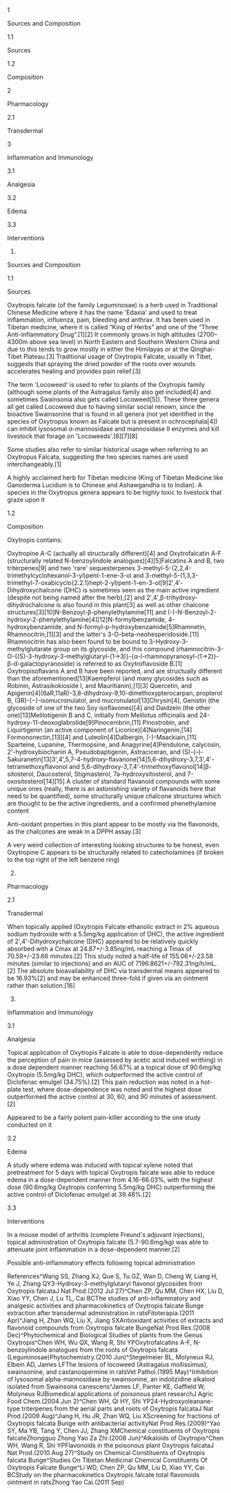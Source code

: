 1

Sources and Composition

1.1

Sources

1.2

Composition

2

Pharmacology

2.1

Transdermal

3

Inflammation and Immunology

3.1

Analgesia

3.2

Edema

3.3

Interventions

1.

Sources and Composition

1.1

Sources

Oxytropis falcate (of the family Leguminosae) is a herb used in Traditional Chinese Medicine where it has the name 'Edaxia' and used to treat inflammation, influenza, pain, bleeding and anthrax. It has been used in Tibetan medicine, where it is called “King of Herbs” and one of the “Three Anti\-inflammatory Drug”.\[1]\[2] It commonly grows in high altitudes (2700–4300m above sea level) in North Eastern and Southern Western China and due to this tends to grow mostly in either the Himilayas or at the Qinghai\-Tibet Plateau.\[3] Traditional usage of Oxytropis Falcate, usually in Tibet, suggests that spraying the dried powder of the roots over wounds accelerates healing and provides pain relief.\[3] 

The term 'Locoweed' is used to refer to plants of the Oxytropis family (although some plants of the Astragalus family also get included\[4] and sometimes Swainsonia also gets called Locoweed\[5]). These three genera all get called Locoweed due to having similar social renown, since the bioactive Swainsonine that is found in all genera (not yet identified in the species of Oxytropus known as Falcate but is present in ochrocephala\[4]) can inhibit lysosomal α\-mannosidase and mannosidase II enzymes and kill livestock that forage on 'Locoweeds'.\[6]\[7]\[8]

Some studies also refer to similar historical usage when referring to an Oxytropus Falcata, suggesting the two species names are used interchangeably.\[1]


A highly acclaimed herb for Tibetan medicine (King of Tibetan Medicine like Ganoderma Lucidum is to Chinese and Ashawgandha is to Indian). A species in the Oxytropus genera appears to be highly toxic to livestock that graze upon it


1.2

Composition

Oxytropis contains:

Oxytropine A\-C (actually all structurally different)\[4] and Oxytrofalcatin A\-F (structurally related N\-benzoylindole analogues)\[4]\[5]Falcatins A and B, two triterpenes\[9] and two 'rare' sequesterpenes 3\-methyl\-5\-(2,2,4\-trimethylcyclohexanol\-3\-yl)pent\-1\-ene\-3\-ol and 3\-methyl\-5\-(1,3,3\-trimethyl\-7\-oxabicyclo{2\.2\.1}hept\-2\-yl)pent\-1\-en\-3\-ol\[9]2′,4′\-Dihydroxychalcone (DHC) is sometimes seen as the main active ingredient (despite not being named after the herb),\[2] and 2′,4′,β\-trihydroxy\-dihydrochalcone is also found in this plant\[3] as well as other chalcone structures\[3]\[10]N\-Benzoyl\-β\-phenylethylamine\[11] and (\-)\-N\-Benzoyl\-2\-hydroxy\-2\-phenylethylamine\[4]\[12]N\-formylbenzamide, 4\-hydroxybenzamide, and N\-formyl\-p\-hydroxybenzamide\[5]Rhamnetin, Rhamnocitrin,\[1]\[3] and the latter's 3\-O\-beta\-neohesperidoside.\[11] Rhamnocitrin has also been found to be bound to 3\-Hydroxy\-3\-methylglutarate group on its glycoside, and this compound (rhamnocitrin\-3\-O\-{(S)\-3\-hydroxy\-3\-methylglutaryl\-(1→3\)}\-{α\-l\-rhamnopyranosyl\-(1→2\)}\-β\-d\-galactopyranoside) is referred to as Oxytroflavoside B.\[1] Oxytropisoflavans A and B have been reported, and are structually different than the aforementioned\[13]Kaempferol (and many glycosides such as Robinin, Astrasikokioside I, and Mauritianin),\[1]\[3] Quercetin, and Apigenin\[4](6aR,11aR)\-3,8\-dihydroxy\-9,10\-dimethoxypterocarpan, propterol B, (3R)\-(−)\-isomucronulatol, and mucronulatol\[13]Chrysin\[4], Genistin (the glycoside of one of the two Soy isoflavones)\[4] and Daidzein (the other one)\[13]Melilotigenin B and C, initially from Melilotus officinalis and 24\-hydroxy\-11\-deoxoglabrolide\[9]Pinocembrin,\[11] Pinostrobin, and Liquirtigenin (an active component of Licorice)\[4]Naringenin,\[14] Formononectin,\[13]\[4] and Luteolin\[4]Dalbergin, (\-)\-Maackiain,\[11] Sparteine, Lupanine, Thermopsine, and Anagyrine\[4]Pendulone, calycosin, 2'\-hydroxybiochanin A, Pseudobaptigenin, Astraciceran, and (S)\-(–)\-Sakuranetin\[13]3',4',5,7\-4\-hydroxy\-flavanone\[14]5,6\-dihydroxy\-3,7,3',4'\-tetramethoxyflavonol and 5,6\-dihydroxy\-3,7,4'\-trimethoxyflavonol\[14]β\-sitosterol, Daucosterol, Stigmasterol, 7a\-hydroxysitosterol, and 7\-oxositosterol\[14]\[15]
A cluster of standard flavanoid compounds with some unique ones (really, there is an astonishing variety of flavanoids here that need to be quantified), some structurally unique chalcone structures which are thought to be the active ingredients, and a confirmed phenethylamine content


Anti\-oxidant properties in this plant appear to be mostly via the flavonoids, as the chalcones are weak in a DPPH assay.\[3]


A very weird collection of interesting looking structures to be honest, even Oxytropine C appears to be structurally related to catecholamines (if broken to the top right of the left benzene ring)


2.

Pharmacology

2.1

Transdermal

When topically applied (Oxytropis Falcate ethanolic extract in 2% aqueous sodium hydroxide with a 5\.5mg/kg application of DHC), the active ingredient of 2',4'\-Dihydroxychalcone (DHC) appeared to be relatively quickly absorbed with a Cmax at 24\.87\+/\-3\.85ng/mL reaching a Tmax of 70\.59\+/\-23\.66 minutes.\[2] This study noted a half\-life of 155\.06\+/\-23\.58 minutes (similar to injections) and an AUC of 7196\.8621\+/\-792\.31ng/h/mL.\[2] The absolute bioavailability of DHC via transdermal means appeared to be 16\.93%\[2] and may be enhanced three\-fold if given via an ointment rather than solution.\[16]

3.

Inflammation and Immunology

3.1

Analgesia

Topical application of Oxytropis Falcate is able to dose\-dependently reduce the perception of pain in mice (assessed by acetic acid induced writhing) in a dose dependent manner reaching 56\.67% at a topical dose of 90\.6mg/kg Oxytropis (5\.5mg/kg DHC), which outperformed the active control of Diclofenac emulgel (34\.75%).\[2] This pain reduction was noted in a hot\-plate test, where dose\-dependence was noted and the highest dose outperformed the active control at 30, 60, and 90 minutes of assessment.\[2]


Appeared to be a fairly potent pain\-killer according to the one study conducted on it


3.2

Edema

A study where edema was induced with topical xylene noted that pretreatment for 5 days with topical Oxytropis falcate was able to reduce edema in a dose\-dependent manner from 4\.16\-66\.03%, with the highest dose (90\.6mg/kg Oxytropis conferring 5\.5mg/kg DHC) outperforming the active control of Diclofenac emulgel at 39\.48%.\[2]

3.3

Interventions

In a mouse model of arthritis (complete Freund's adjuvant injections), topical administration of Oxytropis falcate (5\.7\-90\.6mg/kg) was able to attenuate joint inflammation in a dose\-dependent manner.\[2]


Possible anti\-inflammatory effects following topical administration


References^Wang SS, Zhang XJ, Que S, Tu GZ, Wan D, Cheng W, Liang H, Ye J, Zhang QY3\-Hydroxy\-3\-methylglutaryl flavonol glycosides from Oxytropis falcataJ Nat Prod.(2012 Jul 27)^Chen ZP, Qu MM, Chen HX, Liu D, Xiao YY, Chen J, Lu TL, Cai BCThe studies of anti\-inflammatory and analgesic activities and pharmacokinetics of Oxytropis falcate Bunge extraction after transdermal administration in ratsFitoterapia.(2011 Apr)^Jiang H, Zhan WQ, Liu X, Jiang SXAntioxidant activities of extracts and flavonoid compounds from Oxytropis falcate BungeNat Prod Res.(2008 Dec)^Phytochemical and Biological Studies of plants from the Genus Oxytropis^Chen WH, Wu QX, Wang R, Shi YPOxytrofalcatins A\-F, N\-benzoylindole analogues from the roots of Oxytropis falcata (Leguminosae)Phytochemistry.(2010 Jun)^Stegelmeier BL, Molyneux RJ, Elbein AD, James LFThe lesions of locoweed (Astragalus mollissimus), swainsonine, and castanospermine in ratsVet Pathol.(1995 May)^Inhibition of lysosomal alpha\-mannosidase by swainsonine, an indolizidine alkaloid isolated from Swainsona canescens^James LF, Panter KE, Gaffield W, Molyneux RJBiomedical applications of poisonous plant researchJ Agric Food Chem.(2004 Jun 2)^Chen WH, Qi HY, Shi YP24\-Hydroxyoleanane\-type triterpenes from the aerial parts and roots of Oxytropis falcataJ Nat Prod.(2009 Aug)^Jiang H, Hu JR, Zhan WQ, Liu XScreening for fractions of Oxytropis falcata Bunge with antibacterial activityNat Prod Res.(2009)^Yao SY, Ma YB, Tang Y, Chen JJ, Zhang XMChemical constituents of Oxytropis falcateZhongguo Zhong Yao Za Zhi.(2008 Jun)^Alkaloids of Oxytropis^Chen WH, Wang R, Shi YPFlavonoids in the poisonous plant Oxytropis falcataJ Nat Prod.(2010 Aug 27)^Study on Chemical Constituents of Oxytropis falcata Bunge^Studies On Tibetan Medicinal Chemical Constituents Of Oxytropis Falcate Bunge^Li WD, Chen ZP, Qu MM, Liu D, Xiao YY, Cai BCStudy on the pharmacokinetics Oxytropis falcate total flavonoids ointment in ratsZhong Yao Cai.(2011 Sep)